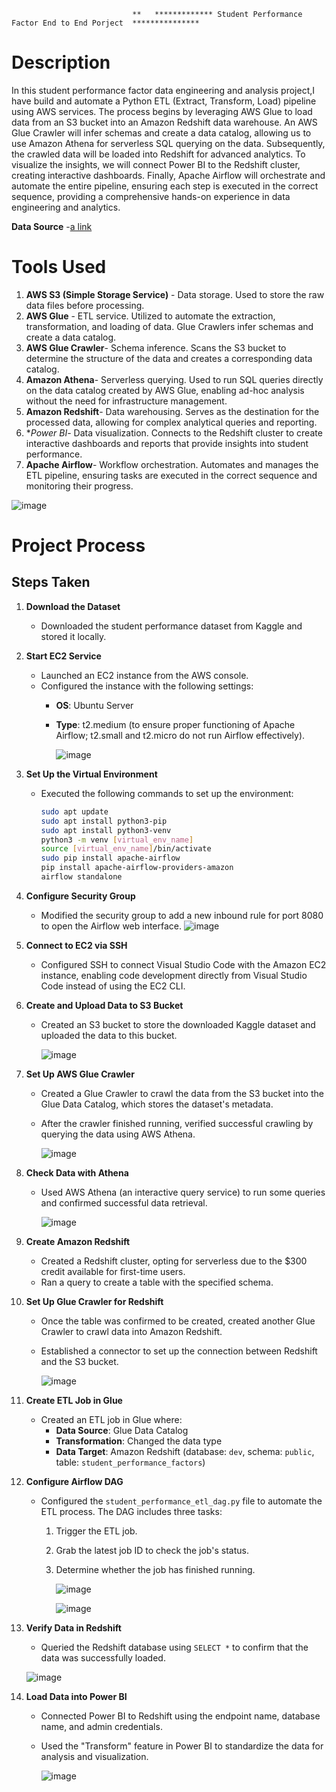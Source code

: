                                **   ************* Student Performance Factor End to End Porject  ***************
# Description
 
In this student performance factor data engineering and analysis project,I have build and automate a Python ETL (Extract, Transform, Load) pipeline using AWS 
services. The process begins by leveraging AWS Glue to load data from an S3 bucket into an Amazon Redshift data warehouse. An AWS Glue Crawler will infer schemas 
and create a data catalog, allowing us to use Amazon Athena for serverless SQL querying on the data. Subsequently, the crawled data will be loaded into Redshift for 
advanced analytics. To visualize the insights, we will connect Power BI to the Redshift cluster, creating interactive dashboards. Finally, Apache Airflow will
orchestrate and automate the entire pipeline, ensuring each step is executed in the correct sequence, providing a comprehensive hands-on experience in data
engineering and analytics.

**Data Source** -[a link](https://www.kaggle.com/datasets/lainguyn123/student-performance-factors/)

# Tools Used
1. **AWS S3 (Simple Storage Service)** - Data storage. Used to store the raw data files before processing.
2. **AWS Glue** -  ETL service. Utilized to automate the extraction, transformation, and loading of data. Glue Crawlers infer schemas and create a data catalog.
3. **AWS Glue Crawler**- Schema inference. Scans the S3 bucket to determine the structure of the data and creates a corresponding data catalog.
4. **Amazon Athena**- Serverless querying. Used to run SQL queries directly on the data catalog created by AWS Glue, enabling ad-hoc analysis without the need for infrastructure management.
5. **Amazon Redshift**- Data warehousing. Serves as the destination for the processed data, allowing for complex analytical queries and reporting.
6. **Power BI*- Data visualization. Connects to the Redshift cluster to create interactive dashboards and reports that provide insights into student performance.
7. **Apache Airflow**- Workflow orchestration. Automates and manages the ETL pipeline, ensuring tasks are executed in the correct sequence and monitoring their progress.


![image](https://github.com/user-attachments/assets/8003e9f8-2f21-43f4-a3e3-a4b2a587483e)



# Project Process

## Steps Taken

1. **Download the Dataset**
   - Downloaded the student performance dataset from Kaggle and stored it locally.

2. **Start EC2 Service**
   - Launched an EC2 instance from the AWS console.
   - Configured the instance with the following settings:
     - **OS**: Ubuntu Server
     - **Type**: t2.medium (to ensure proper functioning of Apache Airflow; t2.small and t2.micro do not run Airflow effectively).

       ![image](https://github.com/user-attachments/assets/42addcc8-1b7e-4528-99d5-9e14ff65d971)


3. **Set Up the Virtual Environment**
   - Executed the following commands to set up the environment:
     ```bash
     sudo apt update
     sudo apt install python3-pip
     sudo apt install python3-venv
     python3 -m venv [virtual_env_name]
     source [virtual_env_name]/bin/activate 
     sudo pip install apache-airflow
     pip install apache-airflow-providers-amazon
     airflow standalone
     ```

4. **Configure Security Group**
   - Modified the security group to add a new inbound rule for port 8080 to open the Airflow web interface.
     ![image](https://github.com/user-attachments/assets/fabd4392-873c-4f61-beb4-350e75bd860c)


5. **Connect to EC2 via SSH**
   - Configured SSH to connect Visual Studio Code with the Amazon EC2 instance, enabling code development directly from Visual Studio Code instead of using the EC2 CLI.

6. **Create and Upload Data to S3 Bucket**
   - Created an S3 bucket to store the downloaded Kaggle dataset and uploaded the data to this bucket.

     ![image](https://github.com/user-attachments/assets/fc37842b-996e-46c4-a8eb-fc56155fe660)


7. **Set Up AWS Glue Crawler**
   - Created a Glue Crawler to crawl the data from the S3 bucket into the Glue Data Catalog, which stores the dataset's metadata.
   - After the crawler finished running, verified successful crawling by querying the data using AWS Athena.

     ![image](https://github.com/user-attachments/assets/865cca3b-b5bd-4ac9-8d90-96658cbf140b)


8. **Check Data with Athena**
   - Used AWS Athena (an interactive query service) to run some queries and confirmed successful data retrieval.

     ![image](https://github.com/user-attachments/assets/c5131f6c-ae56-40bc-a8a1-f1094b2ab7e6)


9. **Create Amazon Redshift**
   - Created a Redshift cluster, opting for serverless due to the $300 credit available for first-time users.
   - Ran a query to create a table with the specified schema.

10. **Set Up Glue Crawler for Redshift**
    - Once the table was confirmed to be created, created another Glue Crawler to crawl data into Amazon Redshift.
    - Established a connector to set up the connection between Redshift and the S3 bucket.

      ![image](https://github.com/user-attachments/assets/33069bb9-c000-4ae2-b49a-0be548db945a)


11. **Create ETL Job in Glue**
    - Created an ETL job in Glue where:
      - **Data Source**: Glue Data Catalog
      - **Transformation**: Changed the data type
      - **Data Target**: Amazon Redshift (database: `dev`, schema: `public`, table: `student_performance_factors`)

12. **Configure Airflow DAG**
    - Configured the `student_performance_etl_dag.py` file to automate the ETL process. The DAG includes three tasks:
      1. Trigger the ETL job.
      2. Grab the latest job ID to check the job's status.
      3. Determine whether the job has finished running.
         
         ![image](https://github.com/user-attachments/assets/b119a9ee-125d-4438-ac8f-6d6af4ef391a)

         ![image](https://github.com/user-attachments/assets/8ecb621a-30d9-4773-a5b3-33edd27859dd)




13. **Verify Data in Redshift**
    - Queried the Redshift database using `SELECT *` to confirm that the data was successfully loaded.
      
     ![image](https://github.com/user-attachments/assets/ccadf93c-acb9-47bf-aa52-c91b49d7239b)



14. **Load Data into Power BI**
    - Connected Power BI to Redshift using the endpoint name, database name, and admin credentials.
    - Used the "Transform" feature in Power BI to standardize the data for analysis and visualization.
   
      ![image](https://github.com/user-attachments/assets/ff9ab564-2c3f-47b8-9fe6-77bb9806bf73)




























